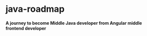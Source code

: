 # java-roadmap

#### A journey to become Middle Java developer from Angular middle frontend developer
